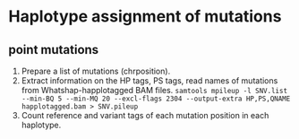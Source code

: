 # Haplotype assignment of mutations
## point mutations
1. Prepare a list of mutations (chr<tab>position).
2. Extract information on the HP tags, PS tags, read names of mutations from Whatshap-happlotagged BAM files.
`samtools mpileup -l SNV.list --min-BQ 5 --min-MQ 20 --excl-flags 2304 --output-extra HP,PS,QNAME happlotagged.bam > SNV.pileup`
3. Count reference and variant tags of each mutation position in each haplotype.
